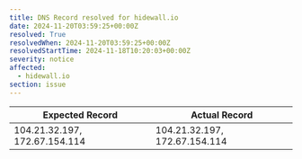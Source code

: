 ```yaml
---
title: DNS Record resolved for hidewall.io
date: 2024-11-20T03:59:25+00:00Z
resolved: True
resolvedWhen: 2024-11-20T03:59:25+00:00Z
resolvedStartTime: 2024-11-18T10:20:03+00:00Z
severity: notice
affected:
  - hidewall.io
section: issue
---
```


| Expected Record  | Actual Record  |
|------------------|----------------|
| 104.21.32.197, 172.67.154.114 | 104.21.32.197, 172.67.154.114 |
